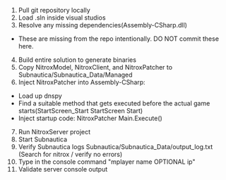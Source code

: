 1. Pull git repository locally
2. Load .sln inside visual studios
3. Resolve any missing dependencies(Assembly-CSharp.dll) 
- These are missing from the repo intentionally.  DO NOT commit these here.
4. Build entire solution to generate binaries
5. Copy NitroxModel, NitroxClient, and NitroxPatcher to Subnautica/Subnautica_Data/Managed
6. Inject NitroxPatcher into Assembly-CSharp:
* Load up dnspy
* Find a suitable method that gets executed before the actual game starts(StartScreen_Start StartScreen Start)
* Inject startup code: NitroxPatcher Main.Execute()
7. Run NitroxServer project
8. Start Subnautica
9. Verify Subnautica logs Subnautica/Subnautica_Data/output_log.txt (Search for nitrox / verify no errors)
10. Type in the console command "mplayer name OPTIONAL ip"
11. Validate server console output

